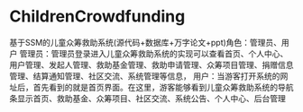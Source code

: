 # ChildrenCrowdfunding
基于SSM的儿童众筹救助系统(源代码+数据库+万字论文+ppt)角色：管理员、用户  管理员：管理员登录进入儿童众筹救助系统的实现可以查看首页、个人中心、用户管理、发起人管理、救助基金管理、救助申请管理、众筹项目管理、捐赠信息管理、结算通知管理、社区交流、系统管理等信息，  用户：当游客打开系统的网址后，首先看到的就是首页界面。在这里，游客能够看到儿童众筹救助系统的导航条显示首页、救助基金、众筹项目、社区交流、系统公告、个人中心、后台管理

